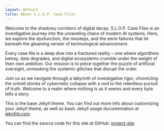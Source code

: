 ```yaml
---
layout: default
title: About S.L.O.P. Case Files
---
```


Welcome to the shadowy corridors of digital decay. S.L.O.P. Case Files is an investigative journey into the unraveling chaos of modern AI systems. Here, we explore the dysfunction, the missteps, and the eerie failures that lie beneath the gleaming veneer of technological advancement.

Every case file is a deep dive into a fractured reality – one where algorithms betray, data degrades, and digital ecosystems crumble under the weight of their own ambition. Our mission is to piece together the puzzle of artificial oversight, unmasking the systemic glitches that disrupt the order.

Join us as we navigate through a labyrinth of investigative rigor, chronicling the untold stories of cybernetic collapse with a nod to the relentless pursuit of truth. Welcome to a realm where nothing is as it seems and every byte tells a story.

This is the base Jekyll theme. You can find out more info about customizing your Jekyll theme, as well as basic Jekyll usage documentation at [jekyllrb.com](https://jekyllrb.com/)

You can find the source code for this site at GitHub:
[project-site](https://github.com/Tuff-Madman/project-site) 